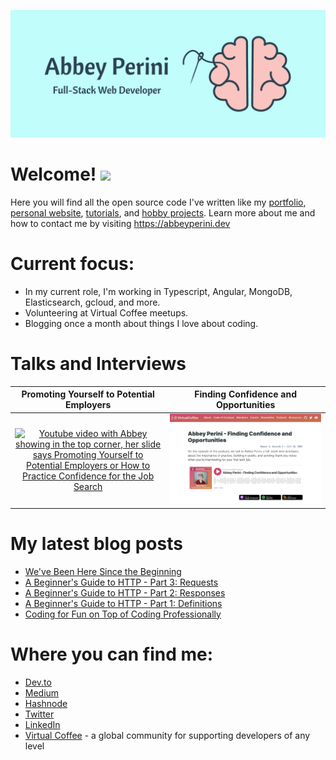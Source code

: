![Logo Banner](logobanner.png)

# Welcome! <img src="https://media.giphy.com/media/hvRJCLFzcasrR4ia7z/giphy.gif" width="25px">
Here you will find all the open source code I've written like my [portfolio](https://github.com/abbeyperini/Portfolio2.0), [personal website](https://github.com/abbeyperini/abbeyperini.github.io), [tutorials](https://github.com/abbeyperini/ReactReload), and [hobby projects](https://github.com/abbeyperini/Knitworthy). Learn more about me and how to contact me by visiting https://abbeyperini.dev

# Current focus:
* In my current role, I'm working in Typescript, Angular, MongoDB, Elasticsearch, gcloud, and more.
* Volunteering at Virtual Coffee meetups.
* Blogging once a month about things I love about coding.

# Talks and Interviews

| Promoting Yourself to Potential Employers | Finding Confidence and Opportunities |
| :--: | :--: |
| [![Youtube video with Abbey showing in the top corner, her slide says Promoting Yourself to Potential Employers or How to Practice Confidence for the Job Search](./assets/L&LThumbnail.png)](https://www.youtube.com/watch?v=NVaZu8--4p0&list=PLh9uT23TA65idCyc_orC85RefgY_-fKsG&index=17) | [![screenshot of this podcast episode's page on virtualcoffee.io](./assets/podcastInterview.png)](https://virtualcoffee.io/podcast/0302-abbey-perini/) |


# My latest blog posts 
<!-- MEDIUM-STORY-LIST:START -->
- [We&#39;ve Been Here Since the Beginning](https://dev.to/abbeyperini/weve-been-here-since-the-beginning-2nnp)
- [A Beginner&#39;s Guide to HTTP - Part 3: Requests](https://dev.to/abbeyperini/a-beginners-guide-to-http-part-3-requests-63)
- [A Beginner&#39;s Guide to HTTP - Part 2: Responses](https://dev.to/abbeyperini/a-beginners-guide-to-http-part-2-an-app-and-a-server-211p)
- [A Beginner&#39;s Guide to HTTP - Part 1: Definitions](https://dev.to/abbeyperini/a-beginners-guide-to-http-part-1-definitions-38m7)
- [Coding for Fun on Top of Coding Professionally](https://dev.to/abbeyperini/coding-for-fun-on-top-of-coding-professionally-3l3f)
<!-- MEDIUM-STORY-LIST:END -->

# Where you can find me:
* [Dev.to](https://dev.to/abbeyperini)
* [Medium](https://medium.com/@abbeyperini)
* [Hashnode](https://abbeyperini.hashnode.dev/)
* [Twitter](https://twitter.com/AbbeyPerini)
* [LinkedIn](https://www.linkedin.com/in/abigail-perini/)
* [Virtual Coffee](https://virtualcoffee.io/) - a global community for supporting developers of any level
